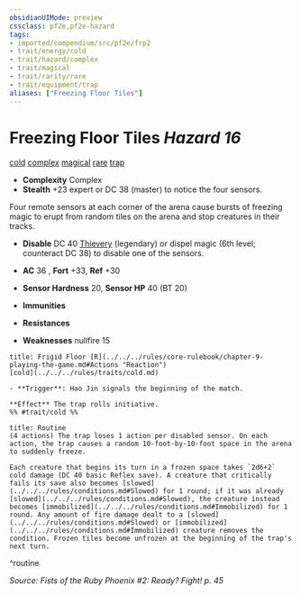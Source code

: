 ```yaml
---
obsidianUIMode: preview
cssclass: pf2e,pf2e-hazard
tags:
- imported/compendium/src/pf2e/frp2
- trait/energy/cold
- trait/hazard/complex
- trait/magical
- trait/rarity/rare
- trait/equipment/trap
aliases: ["Freezing Floor Tiles"]
---
```

# Freezing Floor Tiles *Hazard 16*  
[cold](cold.md)  [complex](complex.md)  [magical](magical.md)  [rare](rare.md)  [trap](trap.md)  

- **Complexity** Complex
- **Stealth** +23 expert or DC 38 (master) to notice the four sensors.  

Four remote sensors at each corner of the arena cause bursts of freezing magic to erupt from random tiles on the arena and stop creatures in their tracks.

- **Disable** DC 40 [Thievery](../../skills.md#Thievery) (legendary) or dispel magic (6th level; counteract DC 38) to disable one of the sensors.  

- **AC** 36 , **Fort** +33, **Ref** +30
- **Sensor Hardness** 20, **Sensor HP** 40 (BT 20)
- **Immunities** 
- **Resistances** 
- **Weaknesses** nullfire 15
     
```ad-embed-ability
title: Frigid Floor [R](../../../rules/core-rulebook/chapter-9-playing-the-game.md#Actions "Reaction")
[cold](../../../rules/traits/cold.md)  

- **Trigger**: Hao Jin signals the beginning of the match.

**Effect** The trap rolls initiative.  
%% #trait/cold %%
```

```ad-pf2-summary
title: Routine
(4 actions) The trap loses 1 action per disabled sensor. On each action, the trap causes a random 10-foot-by-10-foot space in the arena to suddenly freeze.

Each creature that begins its turn in a frozen space takes `2d6+2` cold damage (DC 40 basic Reflex save). A creature that critically fails its save also becomes [slowed](../../../rules/conditions.md#Slowed) for 1 round; if it was already [slowed](../../../rules/conditions.md#Slowed), the creature instead becomes [immobilized](../../../rules/conditions.md#Immobilized) for 1 round. Any amount of fire damage dealt to a [slowed](../../../rules/conditions.md#Slowed) or [immobilized](../../../rules/conditions.md#Immobilized) creature removes the condition. Frozen tiles become unfrozen at the beginning of the trap's next turn.
```
^routine

*Source: Fists of the Ruby Phoenix #2: Ready? Fight! p. 45*
